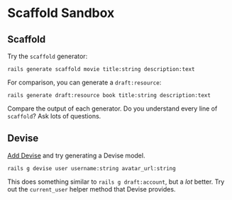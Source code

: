# Scaffold Sandbox

## Scaffold

Try the `scaffold` generator:

```
rails generate scaffold movie title:string description:text
```

For comparison, you can generate a `draft:resource`:

```
rails generate draft:resource book title:string description:text
```

Compare the output of each generator. Do you understand every line of `scaffold`? Ask lots of questions.

## Devise

[Add Devise](https://chapters.firstdraft.com/chapters/880) and try generating a Devise model.

```
rails g devise user username:string avatar_url:string
```

This does something similar to `rails g draft:account`, but a _lot_ better. Try out the `current_user` helper method that Devise provides.
